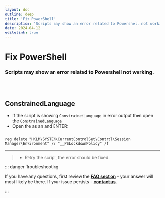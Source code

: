 ```yaml
---
layout: doc
outline: deep
title: 'Fix PowerShell'
description: 'Scripts may show an error related to Powershell not working.'
date: 2024-04-12
editelink: true
---
```


# Fix PowerShell

### Scripts may show an error related to Powershell not working.

<br><br/>

## ConstrainedLanguage

-  If the script is showing `ConstrainedLanguage` in error output then open the `ConstrainedLanguage`
- Open the <Badge type="danger" text="Command Prompt" /> as an <Badge type="info" text="Administrator" /> and ENTER:

```reg

reg delete "HKLM\SYSTEM\CurrentControlSet\Control\Session Manager\Environment" /v "__PSLockdownPolicy" /f

```

----

> - Retry the script, the error should be fixed.

::: danger Troubleshooting

If you have any questions, first review the [**FAQ section**](./faq) - your answer will most likely be there.
If your issue persists - [**contact us**](./troubleshoot).

:::
